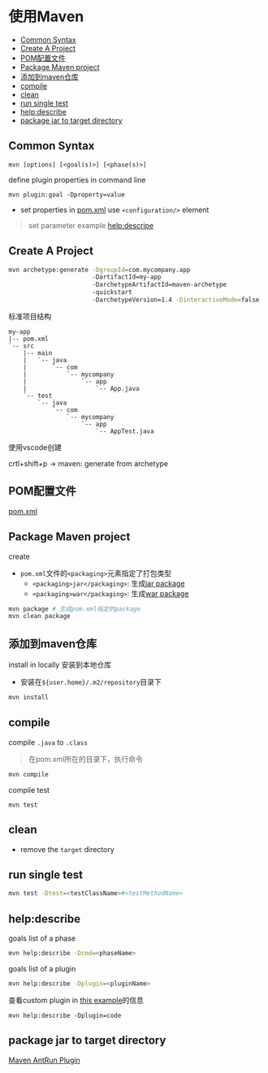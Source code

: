 # 使用Maven

- [Common Syntax](#common-syntax)
- [Create A Project](#create-a-project)
- [POM配置文件](#pom配置文件)
- [Package Maven project](#package-maven-project)
- [添加到maven仓库](#添加到maven仓库)
- [compile](#compile)
- [clean](#clean)
- [run single test](#run-single-test)
- [help:describe](#helpdescribe)
- [package jar to target directory](#package-jar-to-target-directory)

## Common Syntax

```shell
mvn [options] [<goal(s)>] [<phase(s)>]
```

define plugin properties in command line

```shell
mvn plugin:goal -Dproperty=value
```

- set properties in [pom.xml](Maven_Pom_Xml_Build_Element.md#plugin元素) use `<configuration/>` element

> set parameter example [help:descripe](#helpdescribe)

## Create A Project

```bash
mvn archetype:generate -DgroupId=com.mycompany.app
                       -DartifactId=my-app
                       -DarchetypeArtifactId=maven-archetype
                       -quickstart
                       -DarchetypeVersion=1.4 -DinteractiveMode=false
```

标准项目结构

```
my-app
|-- pom.xml
`-- src
    |-- main
    |   `-- java
    |       `-- com
    |           `-- mycompany
    |               `-- app
    |                   `-- App.java
    `-- test
        `-- java
            `-- com
                `-- mycompany
                    `-- app
                        `-- AppTest.java
```

使用vscode创建

crtl+shift+p -> maven: generate from archetype

## POM配置文件

[pom.xml](Maven_Pom_Xml.md)

## Package Maven project

create

- `pom.xml`文件的`<packaging>`元素指定了打包类型
  - `<packaging>jar</packaging>`: 生成[jar package](Java_Jar_File.md)
  - `<packaging>war</packaging>`: 生成[war package](Java_War_File.md)

```bash
mvn package # 生成pom.xml指定的package
mvn clean package
```

## 添加到maven仓库

install in locally 安装到本地仓库

- 安装在`${user.home}/.m2/repository`目录下

```bash
mvn install
```

## compile

compile `.java` to `.class`

> 在pom.xml所在的目录下，执行命令

```bash
mvn compile
```

compile test

```shell
mvn test
```

## clean

- remove the `target` directory

## run single test

```bash
mvn test -Dtest=<testClassName>#<testMethodName>
```

## help:describe

goals list of a phase

```bash
mvn help:describe -Dcmd=<phaseName>
```


goals list of a plugin


```bash
mvn help:describe -Dplugin=<pluginName>
```

查看custom plugin in [this example](Maven_Custom_Plugin.md#a-simple-plugin-example)的信息

```
mvn help:describe -Dplugin=code
```

## package jar to target directory

[Maven AntRun Plugin](Maven_AntRun_Plugin.md#copy-jar-file-to-specific-directory)
